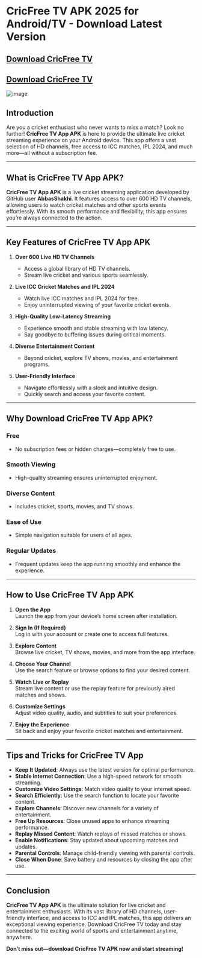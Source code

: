 # CricFree TV APK 2025 for Android/TV - Download Latest Version

## [Download CricFree TV](https://modmeme.com/cricfree-tv/)

## [Download CricFree TV](https://apkitech.com/)

![image](https://github.com/user-attachments/assets/33203633-78b4-4fbe-8d7b-123f4f1f078b)

## Introduction

Are you a cricket enthusiast who never wants to miss a match? Look no further! **CricFree TV App APK** is here to provide the ultimate live cricket streaming experience on your Android device. This app offers a vast selection of HD channels, free access to ICC matches, IPL 2024, and much more—all without a subscription fee.

---

## What is CricFree TV App APK?

**CricFree TV App APK** is a live cricket streaming application developed by GitHub user **AbbasShakhi**. It features access to over 600 HD TV channels, allowing users to watch cricket matches and other sports events effortlessly. With its smooth performance and flexibility, this app ensures you’re always connected to the action.

---

## Key Features of CricFree TV App APK

1. **Over 600 Live HD TV Channels**  
   - Access a global library of HD TV channels.  
   - Stream live cricket and various sports seamlessly.

2. **Live ICC Cricket Matches and IPL 2024**  
   - Watch live ICC matches and IPL 2024 for free.  
   - Enjoy uninterrupted viewing of your favorite cricket events.

3. **High-Quality Low-Latency Streaming**  
   - Experience smooth and stable streaming with low latency.  
   - Say goodbye to buffering issues during critical moments.

4. **Diverse Entertainment Content**  
   - Beyond cricket, explore TV shows, movies, and entertainment programs.

5. **User-Friendly Interface**  
   - Navigate effortlessly with a sleek and intuitive design.  
   - Quickly search and access your favorite content.

---

## Why Download CricFree TV App APK?

### **Free**  
- No subscription fees or hidden charges—completely free to use.

### **Smooth Viewing**  
- High-quality streaming ensures uninterrupted enjoyment.

### **Diverse Content**  
- Includes cricket, sports, movies, and TV shows.

### **Ease of Use**  
- Simple navigation suitable for users of all ages.

### **Regular Updates**  
- Frequent updates keep the app running smoothly and enhance the experience.

---

## How to Use CricFree TV App APK

1. **Open the App**  
   Launch the app from your device’s home screen after installation.

2. **Sign In (If Required)**  
   Log in with your account or create one to access full features.

3. **Explore Content**  
   Browse live cricket, TV shows, movies, and more from the app interface.

4. **Choose Your Channel**  
   Use the search feature or browse options to find your desired content.

5. **Watch Live or Replay**  
   Stream live content or use the replay feature for previously aired matches and shows.

6. **Customize Settings**  
   Adjust video quality, audio, and subtitles to suit your preferences.

7. **Enjoy the Experience**  
   Sit back and enjoy your favorite cricket matches and entertainment.

---

## Tips and Tricks for CricFree TV App

- **Keep It Updated**: Always use the latest version for optimal performance.  
- **Stable Internet Connection**: Use a high-speed network for smooth streaming.  
- **Customize Video Settings**: Match video quality to your internet speed.  
- **Search Efficiently**: Use the search function to locate your favorite content.  
- **Explore Channels**: Discover new channels for a variety of entertainment.  
- **Free Up Resources**: Close unused apps to enhance streaming performance.  
- **Replay Missed Content**: Watch replays of missed matches or shows.  
- **Enable Notifications**: Stay updated about upcoming matches and updates.  
- **Parental Controls**: Manage child-friendly viewing with parental controls.  
- **Close When Done**: Save battery and resources by closing the app after use.

---

## Conclusion

**CricFree TV App APK** is the ultimate solution for live cricket and entertainment enthusiasts. With its vast library of HD channels, user-friendly interface, and access to ICC and IPL matches, this app delivers an exceptional viewing experience. Download CricFree TV today and stay connected to the exciting world of sports and entertainment anytime, anywhere.

**Don’t miss out—download CricFree TV APK now and start streaming!**
